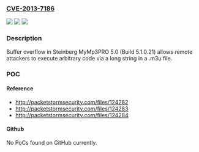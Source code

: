 ### [CVE-2013-7186](https://cve.mitre.org/cgi-bin/cvename.cgi?name=CVE-2013-7186)
![](https://img.shields.io/static/v1?label=Product&message=n%2Fa&color=blue)
![](https://img.shields.io/static/v1?label=Version&message=n%2Fa&color=blue)
![](https://img.shields.io/static/v1?label=Vulnerability&message=n%2Fa&color=brighgreen)

### Description

Buffer overflow in Steinberg MyMp3PRO 5.0 (Build 5.1.0.21) allows remote attackers to execute arbitrary code via a long string in a .m3u file.

### POC

#### Reference
- http://packetstormsecurity.com/files/124282
- http://packetstormsecurity.com/files/124283
- http://packetstormsecurity.com/files/124284

#### Github
No PoCs found on GitHub currently.

